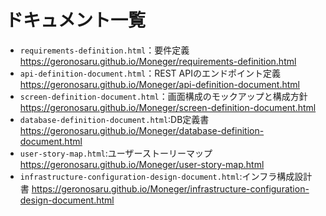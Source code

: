 # ドキュメント一覧

- `requirements-definition.html`：要件定義 https://geronosaru.github.io/Moneger/requirements-definition.html
- `api-definition-document.html`：REST APIのエンドポイント定義 https://geronosaru.github.io/Moneger/api-definition-document.html
- `screen-definition-document.html`：画面構成のモックアップと構成方針 https://geronosaru.github.io/Moneger/screen-definition-document.html
- `database-definition-document.html`:DB定義書 https://geronosaru.github.io/Moneger/database-definition-document.html
- `user-story-map.html`:ユーザーストーリーマップ https://geronosaru.github.io/Moneger/user-story-map.html
- `infrastructure-configuration-design-document.html`:インフラ構成設計書  https://geronosaru.github.io/Moneger/infrastructure-configuration-design-document.html